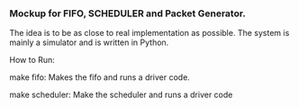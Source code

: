 
### Mockup for FIFO, SCHEDULER and Packet Generator.

The idea is to be as close to real implementation as possible. The system is 
mainly a simulator and is written in Python.

How to Run:

make fifo: Makes the fifo and runs a driver code.

make scheduler: Make the scheduler and runs a driver code

